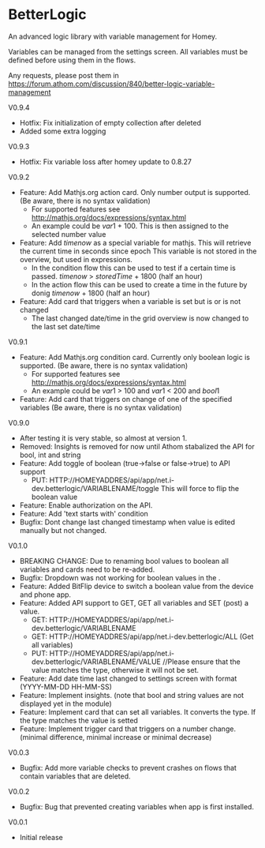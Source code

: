 # BetterLogic
An advanced logic library with variable management for Homey.

Variables can be managed from the settings screen. All variables must be defined before using them in the flows.

Any requests, please post them in https://forum.athom.com/discussion/840/better-logic-variable-management

V0.9.4
* Hotfix: Fix initialization of empty collection after deleted
* Added some extra logging

V0.9.3
* Hotfix: Fix variable loss after homey update to 0.8.27


V0.9.2
* Feature: Add Mathjs.org action card. Only number output is supported. (Be aware, there is no syntax validation)
    * For supported features see http://mathjs.org/docs/expressions/syntax.html 
	* An example could be $var1$ + 100. This is then assigned to the selected number value
* Feature: Add $timenow$ as a special variable for mathjs. This will retrieve the current time in seconds since epoch This variable is not stored in the overview, but used in expressions.
	* In the condition flow this can be used to test if a certain time is passed. $timenow$ > $storedTime$ + 1800 (half an hour)
    * In the action flow this can be used to create a time in the future by donig $timenow$ + 1800 (half an hour)
* Feature: Add card that triggers when a variable is set but is or is not changed
	* The last changed date/time in the grid overview is now changed to the last set date/time

V0.9.1
* Feature: Add Mathjs.org condition card. Currently only boolean logic is supported. (Be aware, there is no syntax validation)
    * For supported features see http://mathjs.org/docs/expressions/syntax.html 
	* An example could be $var1$ > 100 and $var1$ < 200 and $bool1$
* Feature: Add card that triggers on change of one of the specified variables (Be aware, there is no syntax validation)

V0.9.0
* After testing it is very stable, so almost at version 1.
* Removed: Insights is removed for now until Athom stabalized the API for bool, int and string
* Feature: Add toggle of boolean (true->false or false->true) to API support
    * PUT: HTTP://HOMEYADDRES/api/app/net.i-dev.betterlogic/VARIABLENAME/toggle This will force to flip the boolean value
* Feature: Enable authorization on the API.	   
* Feature: Add 'text starts with' condition
* Bugfix: Dont change last changed timestamp when value is edited manually but not changed.

V0.1.0

* BREAKING CHANGE: Due to renaming bool values to boolean all variables and cards need to be re-added.
* Bugfix: Dropdown was not working for boolean values in the .
* Feature: Added BitFlip device to switch a boolean value from the device and phone app.
* Feature: Added API support to GET, GET all variables and SET (post) a value.
	* GET: HTTP://HOMEYADDRES/api/app/net.i-dev.betterlogic/VARIABLENAME
	* GET: HTTP://HOMEYADDRES/api/app/net.i-dev.betterlogic/ALL (Get all variables)
	* PUT: HTTP://HOMEYADDRES/api/app/net.i-dev.betterlogic/VARIABLENAME/VALUE  //Please ensure that the value matches the type, otherwise it will not be set.
* Feature: Add date time last changed to settings screen with format (YYYY-MM-DD HH-MM-SS)
* Feature: Implement insights. (note that bool and string values are not displayed yet in the module)
* Feature: Implement card that can set all variables. It converts the type. If the type matches the value is setted
* Feature: Implement trigger card that triggers on a number change. (minimal difference, minimal increase or minimal decrease)

V0.0.3
* Bugfix: Add more variable checks to prevent crashes on flows that contain variables that are deleted.

V0.0.2
* Bugfix: Bug that prevented creating variables when app is first installed. 

V0.0.1
* Initial release